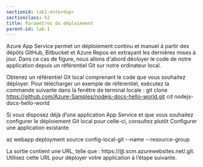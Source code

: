 ```yaml
---
sectionid: lab1-enterdapr
sectionclass: h2
title: Paramètres du déploiement
parent-id: lab-1
---
```



Azure App Service permet un déploiement continu et manuel à partir des dépôts GitHub, Bitbucket et Azure Repos en extrayant les dernières mises à jour. Dans ce cas de figure, nous allons d'abord déoloyer le code de notre application depuis un référentiel Git sur notre ordinateur local.

Obtenez un référentiel Git local comprenant le code que vous souhaitez déployer. Pour télécharger un exemple de référentiel, exécutez la commande suivante dans la fenêtre de terminal locale :
git clone https://github.com/Azure-Samples/nodejs-docs-hello-world.git 
cd nodejs-docs-hello-world

Si vous disposez déjà d’une application App Service et que vous souhaitez configurer le déploiement Git local pour celle-ci, consultez plutôt Configurer une application existante

az webapp deployment source config-local-git --name <app-name> --resource-group <group-name>

La sortie contient une URL, telle que : https://<deployment-username>@<app-name>.scm.azurewebsites.net/<app-name>.git. Utilisez cette URL pour déployer votre application à l’étape suivante.
